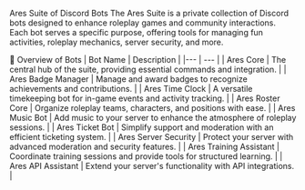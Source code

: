 Ares Suite of Discord Bots
The Ares Suite is a private collection of Discord bots designed to enhance roleplay games and community interactions. Each bot serves a specific purpose, offering tools for managing fun activities, roleplay mechanics, server security, and more.

🚀 Overview of Bots
| Bot Name | Description |
|--- | --- |
| Ares Core | The central hub of the suite, providing essential commands and integration. |
| Ares Badge Manager | Manage and award badges to recognize achievements and contributions. |
| Ares Time Clock | A versatile timekeeping bot for in-game events and activity tracking. |
| Ares Roster Core | Organize roleplay teams, characters, and positions with ease. |
| Ares Music Bot | Add music to your server to enhance the atmosphere of roleplay sessions. |
| Ares Ticket Bot | Simplify support and moderation with an efficient ticketing system. |
| Ares Server Security | Protect your server with advanced moderation and security features. |
| Ares Training Assistant | Coordinate training sessions and provide tools for structured learning. |
| Ares API Assistant | Extend your server's functionality with API integrations. |
